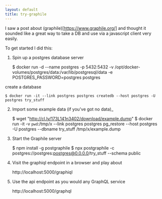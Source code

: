 ```yaml
---
layout: default
title: try-graphile
---
```


I saw a post about (graphile)[https://www.graphile.org/] and thought it sounded like
a great way to take a DB and use via a javascript client very easily.

To get started I did this:

1. Spin up a postgres database server

    $ docker run -d --name postgres -p 5432:5432 -v /opt/docker-volumes/postgres/data:/var/lib/postgresql/data -e POSTGRES_PASSWORD=postgres postgres

  create a database

    $ docker run -it --link postgres postgres createdb --host postgres -U postgres try_stuff

2. Import some example data (if you've got no data)_

    $ wget "http://cl.ly/173L141n3402/download/example.dump"
    $ docker run -it -v `pwd`:/tmp/x --link postgres postgres pg_restore --host postgres -U postgres --dbname try_stuff /tmp/x/example.dump

3. Start the Graphile server

    $ npm install -g postgraphile
    $ npx postgraphile -c postgres://postgres:postgres@0.0.0.0/try_stuff --schema public

4. Visit the graphiql endpoint in a browser and play about

    http://localhost:5000/graphiql

5. Use the api endpoint as you would any GraphQL service

    http://localhost:5000/graphql

